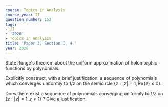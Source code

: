 ```yaml
---
course: Topics in Analysis
course_year: II
question_number: 153
tags:
- II
- '2020'
- Topics in Analysis
title: 'Paper 3, Section I, H '
year: 2020
---
```




State Runge's theorem about the uniform approximation of holomorphic functions by polynomials.

Explicitly construct, with a brief justification, a sequence of polynomials which converges uniformly to $1 / z$ on the semicircle $\{z:|z|=1, \operatorname{Re}(z) \leqslant 0\}$.

Does there exist a sequence of polynomials converging uniformly to $1 / z$ on $\{z:|z|=1, z \neq 1\}$ ? Give a justification.